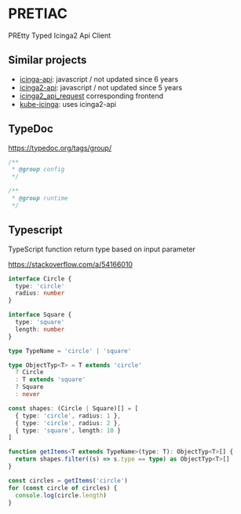 # PRETIAC

PREtty Typed Icinga2 Api Client

## Similar projects 

* [icinga-api](https://github.com/jovemnf/icinga-api): javascript / not updated since 6 years
* [icinga2-api](https://www.npmjs.com/package/icinga2-api): javascript / not updated since 5 years
* [icinga2_api_request](https://github.com/jtejedera/icinga2_api_request) corresponding frontend
* [kube-icinga](https://github.com/gyselroth/kube-icinga): uses icinga2-api

## TypeDoc

https://typedoc.org/tags/group/

```ts
/**
 * @group config
 */

/**
 * @group runtime
 */
```

## Typescript

TypeScript function return type based on input parameter

https://stackoverflow.com/a/54166010


```ts
interface Circle {
  type: 'circle'
  radius: number
}

interface Square {
  type: 'square'
  length: number
}

type TypeName = 'circle' | 'square'

type ObjectTyp<T> = T extends 'circle'
  ? Circle
  : T extends 'square'
  ? Square
  : never

const shapes: (Circle | Square)[] = [
  { type: 'circle', radius: 1 },
  { type: 'circle', radius: 2 },
  { type: 'square', length: 10 }
]

function getItems<T extends TypeName>(type: T): ObjectTyp<T>[] {
  return shapes.filter((s) => s.type == type) as ObjectTyp<T>[]
}

const circles = getItems('circle')
for (const circle of circles) {
  console.log(circle.length)
}
```